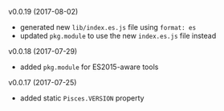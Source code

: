 v0.0.19 (2017-08-02)
- generated new `lib/index.es.js` file using `format: es`
- updated `pkg.module` to use the new `index.es.js` file instead

v0.0.18 (2017-07-29)
- added `pkg.module` for ES2015-aware tools

v0.0.17 (2017-07-25)
- added static `Pisces.VERSION` property

